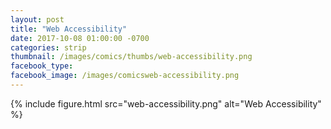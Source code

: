 ```yaml
---
layout: post
title: "Web Accessibility"
date: 2017-10-08 01:00:00 -0700
categories: strip
thumbnail: /images/comics/thumbs/web-accessibility.png
facebook_type: 
facebook_image: /images/comicsweb-accessibility.png
---
```


{% include figure.html src="web-accessibility.png" alt="Web Accessibility" %}

